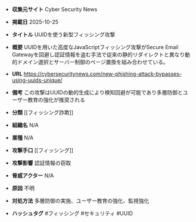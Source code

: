 - **収集元サイト**
Cyber Security News

- **掲載日**
2025-10-25

- **タイトル**
UUIDを使う新型フィッシング攻撃

- **概要**
UUIDを用いた高度なJavaScriptフィッシング攻撃がSecure Email Gatewayを回避し認証情報を盗む手法で従来の静的リダイレクトと異なり動的ドメイン選択とサーバー制御のページ置換を組み合わせている。

- **URL**
https://cybersecuritynews.com/new-phishing-attack-bypasses-using-uuids-unique/

- **備考**
この攻撃はUUIDの動的生成により検知回避が可能であり多層防御とユーザー教育の強化が推奨される

- **分類**
[[フィッシング詐欺]]

- **組織名**
N/A

- **業種**
N/A

- **攻撃手口**
[[フィッシング]]

- **攻撃影響**
認証情報の窃取

- **脅威アクター**
N/A

- **原因**
不明

- **対処方法**
多層防御の実施、ユーザー教育の強化、監視強化

- **ハッシュタグ**
#フィッシング #セキュリティ #UUID
